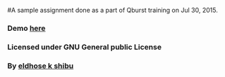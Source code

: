 #A sample assignment done as a part of Qburst training on Jul 30, 2015.

### Demo [here](http://eldhose104.github.io/assignAug14/)
### Licensed under GNU General public License
### By [eldhose k shibu](http://eldhose.me/)
